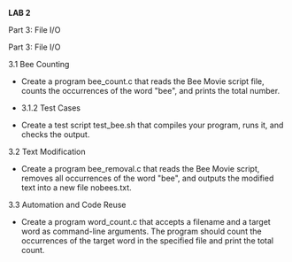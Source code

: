 **LAB 2**

Part 3: File I/O

Part 3: File I/O

3.1 Bee Counting

- Create a program bee_count.c that reads the Bee Movie script file, counts the occurrences of the word "bee", and prints the total number.

- 3.1.2 Test Cases

- Create a test script test_bee.sh that compiles your program, runs it, and checks the output.

3.2 Text Modification

- Create a program bee_removal.c that reads the Bee Movie script, removes all occurrences of the word "bee", and outputs the modified text into a new file nobees.txt.

3.3 Automation and Code Reuse

- Create a program word_count.c that accepts a filename and a target word as command-line arguments. The program should count the occurrences of the target word in the specified file and print the total count.
